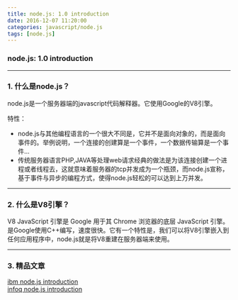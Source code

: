 ```yaml
---
title: node.js: 1.0 introduction
date: 2016-12-07 11:20:00
categories: javascript/node.js
tags: [node.js]
---
```

### node.js: 1.0 introduction

---

### 1. 什么是node.js？
node.js是一个服务器端的javascript代码解释器。它使用Google的V8引擎。

特性：
- node.js与其他编程语言的一个很大不同是，它并不是面向对象的，而是面向事件的。举例说明，一个连接的创建算是一个事件，一个数据传输算是一个事件...
- 传统服务器语言PHP,JAVA等处理web请求经典的做法是为该连接创建一个进程或者线程去，这就意味着服务器的tcp并发成为一个瓶颈，而node.js宣称，基于事件与异步的编程方式，使得node.js轻松的可以达到上万并发。

---

### 2. 什么是V8引擎？
V8 JavaScript 引擎是 Google 用于其 Chrome 浏览器的底层 JavaScript 引擎。是Google使用C++编写，速度很快。它有一个特性是，我们可以将V8引擎嵌入到任何应用程序中，node.js就是将V8重建在服务器端来使用。

---

### 3. 精品文章
[ibm node.js introduction](https://www.ibm.com/developerworks/cn/opensource/os-nodejs/)  
[infoq node.js introduction](http://www.infoq.com/cn/articles/what-is-nodejs)
